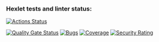 ### Hexlet tests and linter status:
[![Actions Status](https://github.com/Velsych/python-project-50/actions/workflows/hexlet-check.yml/badge.svg)](https://github.com/Velsych/python-project-50/actions)

[![Quality Gate Status](https://sonarcloud.io/api/project_badges/measure?project=Velsych_python-project-50&metric=alert_status)](https://sonarcloud.io/summary/new_code?id=Velsych_python-project-50)
[![Bugs](https://sonarcloud.io/api/project_badges/measure?project=Velsych_python-project-50&metric=bugs)](https://sonarcloud.io/summary/new_code?id=Velsych_python-project-50)
[![Coverage](https://sonarcloud.io/api/project_badges/measure?project=Velsych_python-project-50&metric=coverage)](https://sonarcloud.io/summary/new_code?id=Velsych_python-project-50)
[![Security Rating](https://sonarcloud.io/api/project_badges/measure?project=Velsych_python-project-50&metric=security_rating)](https://sonarcloud.io/summary/new_code?id=Velsych_python-project-50)